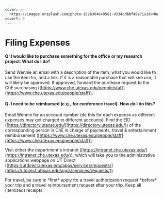 ```yaml
---
cover: >-
  https://images.unsplash.com/photo-1526304640581-d334cdbbf45e?ixid=MnwxMjA3fDB8MHxwaG90by1wYWdlfHx8fGVufDB8fHx8&ixlib=rb-1.2.1&auto=format&fit=crop&w=2970&q=80
coverY: 0
---
```


# Filing Expenses

#### **Q: I would like to purchase something for the office or my research project. What do I do?**

Send Wennie an email with a description of the item, what you would like to use the item for, and a link. If it is a reasonable purchase that will see use, it will likely be approved. If approved, forward the purchase request to the ChE purchasing ([https://www.che.utexas.edu/people/staff](https://www.che.utexas.edu/people/staff)).

#### **Q: I need to be reimbursed (e.g., for conference travel). How do I do this?**

Email Wennie for an account number (do this for each expense as different expenses may get charged to different accounts). Find the EID ([https://directory.utexas.edu/](https://directory.utexas.edu/)) of the corresponding person in ChE in charge of payments, travel & entertainment reimbursement ([https://www.che.utexas.edu/people/staff](https://www.che.utexas.edu/people/staff)).

Visit either the department's intranet ([https://intranet.che.utexas.edu/](https://intranet.che.utexas.edu/)), which will take you to the  administrative applications webpage on UT Direct ([https://utdirect.utexas.edu/apps/services/requests/](https://utdirect.utexas.edu/apps/services/requests/)).

For travel, be sure to \*first\* apply for a travel authorization request \*before\* your trip and a travel reimbursement request after your trip. Keep all (itemized) receipts.&#x20;

